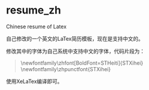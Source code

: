 resume_zh
=========

Chinese resume of Latex

自己修改的一个英文的LaTex简历模板，现在是支持中文的。

修改其中的字体为自己系统中支持中文的字体，代码片段为：

>\newfontfamily\zhfont[BoldFont=STHeiti]{STXihei}
>\newfontfamily\zhpunctfont{STXihei}

使用XeLaTex编译即可。
